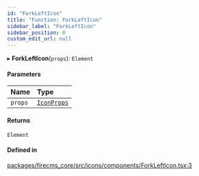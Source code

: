 ```yaml
---
id: "ForkLeftIcon"
title: "Function: ForkLeftIcon"
sidebar_label: "ForkLeftIcon"
sidebar_position: 0
custom_edit_url: null
---
```


▸ **ForkLeftIcon**(`props`): `Element`

#### Parameters

| Name | Type |
| :------ | :------ |
| `props` | [`IconProps`](../types/IconProps.md) |

#### Returns

`Element`

#### Defined in

[packages/firecms_core/src/icons/components/ForkLeftIcon.tsx:3](https://github.com/FireCMSco/firecms/blob/d45f3739/packages/firecms_core/src/icons/components/ForkLeftIcon.tsx#L3)
